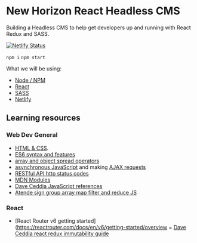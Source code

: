 # New Horizon React Headless CMS
Building a Headless CMS to help get developers up and running with React Redux and SASS.

[![Netlify Status](https://api.netlify.com/api/v1/badges/f05d9c48-6287-4c27-a842-01221531c363/deploy-status)](https://app.netlify.com/sites/teach-react-wp-headless/deploys)

`npm i`
`npm start`

What we will be using:
- [Node / NPM](https://nodejs.org/en/download/)
- [React](https://reactjs.org/)
- [SASS](https://sass-lang.com/)
- [Netlify](https://www.netlify.com/)

## Learning resources

### Web Dev General
- [HTML & CSS](https://internetingishard.com/).
- [ES6 syntax and features](https://www.taniarascia.com/es6-syntax-and-feature-overview/)
- [array and object spread operators](https://javascript.info/rest-parameters-spread#spread-syntax)
- [asynchronous JavaScript](https://javascript.info/promise-basics) and making [AJAX requests](https://javascript.info/fetch)
- [RESTful API http status codes](https://restfulapi.net/http-status-codes/)
- [MDN Modules](https://developer.mozilla.org/en-US/docs/Web/JavaScript/Guide/Modules)
- [Dave Ceddia JavaScript references](https://daveceddia.com/javascript-references/)
- [Atende sign group array map filter and reduce JS](https://atendesigngroup.com/articles/array-map-filter-and-reduce-js)

### React
- [React Router v6 getting started](https://reactrouter.com/docs/en/v6/getting-started/overview
= [Dave Ceddia react redux immutability guide](https://daveceddia.com/react-redux-immutability-guide/)